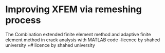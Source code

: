  # Improving XFEM via remeshing process
The Combination extended finite element method and adaptive finite element method in crack analysis with MATLAB code
-licence by shahed university
+# licence by shahed university
